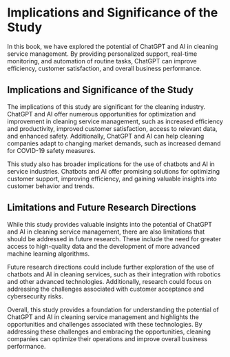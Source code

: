 Implications and Significance of the Study
======================================================

In this book, we have explored the potential of ChatGPT and AI in cleaning service management. By providing personalized support, real-time monitoring, and automation of routine tasks, ChatGPT can improve efficiency, customer satisfaction, and overall business performance.

Implications and Significance of the Study
------------------------------------------

The implications of this study are significant for the cleaning industry. ChatGPT and AI offer numerous opportunities for optimization and improvement in cleaning service management, such as increased efficiency and productivity, improved customer satisfaction, access to relevant data, and enhanced safety. Additionally, ChatGPT and AI can help cleaning companies adapt to changing market demands, such as increased demand for COVID-19 safety measures.

This study also has broader implications for the use of chatbots and AI in service industries. Chatbots and AI offer promising solutions for optimizing customer support, improving efficiency, and gaining valuable insights into customer behavior and trends.

Limitations and Future Research Directions
------------------------------------------

While this study provides valuable insights into the potential of ChatGPT and AI in cleaning service management, there are also limitations that should be addressed in future research. These include the need for greater access to high-quality data and the development of more advanced machine learning algorithms.

Future research directions could include further exploration of the use of chatbots and AI in cleaning services, such as their integration with robotics and other advanced technologies. Additionally, research could focus on addressing the challenges associated with customer acceptance and cybersecurity risks.

Overall, this study provides a foundation for understanding the potential of ChatGPT and AI in cleaning service management and highlights the opportunities and challenges associated with these technologies. By addressing these challenges and embracing the opportunities, cleaning companies can optimize their operations and improve overall business performance.

